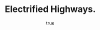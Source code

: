 ---
type: "home-page-section"
title: "Electrified Highways."
sub_title: "CHARGE ON THE GO"
description: "The growth of electric vehicles has been limited by motorists’ concerns over vehicle range and charging infrastructure. AECOM is building a solution — inductive roadways that allow electric vehicles to charge as they drive."
bg_image: "future_hero_electrified_highways.jpg"
menu_order: 1
author:
    image: "richard-youngthumb-web.jpg"
    name: "Richard A. Young"
    position: "P.E. Associate Vice-President"
    testimonials: "Surface transportation and mobility as a service is transforming the way we interact with our environment and infrastructure. As vehicles move to cleaner and more sustainable powertrains, roadway infrastructure will be adapting to connect seamlessly with the motorists that depend on it."
---